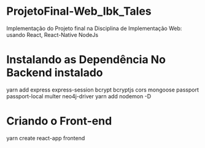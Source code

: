 # ProjetoFinal-Web_Ibk_Tales
Implementação do Projeto final na Disciplina de Implementação Web: usando React, React-Native NodeJs
# Instalando as Dependência No Backend instalado
yarn add express express-session bcrypt bcryptjs cors mongoose passport passport-local multer neo4j-driver
yarn add nodemon -D


# Criando o Front-end
yarn create react-app frontend